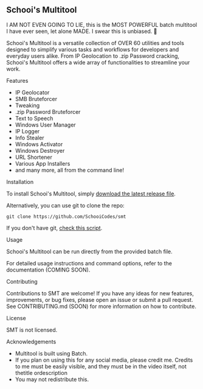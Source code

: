 Schooi's Multitool
---------

I AM NOT EVEN GOING TO LIE, this is the MOST POWERFUL batch multitool I have ever seen, let alone MADE. I swear this is unbiased. 👀

Schooi's Multitool is a versatile collection of OVER 60 utilities and tools designed to simplify various tasks and workflows for developers and everyday users alike. From IP Geolocation to .zip Password cracking, Schooi's Multitool offers a wide array of functionalities to streamline your work.

Features

- IP Geolocator
- SMB Bruteforcer
- Tweaking
- .zip Password Bruteforcer
- Text to Speech
- Windows User Manager
- IP Logger
- Info Stealer
- Windows Activator
- Windows Destroyer
- URL Shortener
- Various App Installers
- and many more, all from the command line!

Installation

To install Schooi's Multitool, simply [download the latest release file](https://github.com/SchooiCodes/smt/releases).

Alternatively, you can use git to clone the repo:

```git clone https://github.com/SchooiCodes/smt```

If you don't have git, [check this script](https://github.com/SchooiCodes/smt/blob/main/Files/git.bat).

Usage

Schooi's Multitool can be run directly from the provided batch file.

For detailed usage instructions and command options, refer to the documentation (COMING SOON).

Contributing

Contributions to SMT are welcome! If you have any ideas for new features, improvements, or bug fixes, please open an issue or submit a pull request. See CONTRIBUTING.md (SOON) for more information on how to contribute.

License

SMT is not licensed.

Acknowledgements

- Multitool is built using Batch.
- If you plan on using this for any social media, please credit me. Credits to me must be easily visible, and they must be in the video itself, not thetitle ordescription
- You may not redistribute this.
